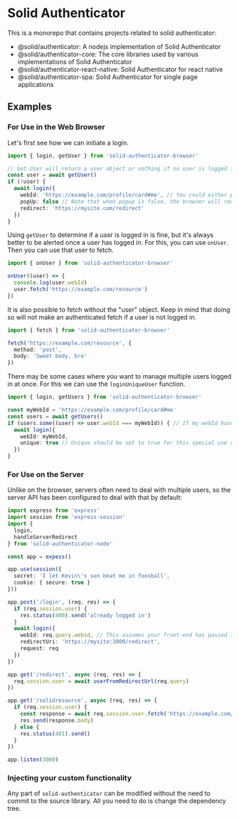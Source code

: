 # Solid Authenticator

This is a monorepo that contains projects related to solid authenticator:

 - @solid/authenticator: A nodejs implementation of Solid Authenticator
 - @solid/authenticator-core: The core libraries used by various implementations of Solid Authenticator
 - @solid/authenticator-react-native: Solid Authenticator for react native
 - @solid/authenticator-spa: Solid Authenticator for single page applications

## Examples

### For Use in the Web Browser

Let's first see how we can initiate a login.

```typescript
import { login, getUser } from 'solid-authenticator-browser'

// Get User will return a user object or nothing if no user is logged in
const user = await getUser()
if (!user) {
  await login({
    webId: 'https://example.com/profile/card#me', // You could either provide a "webId" field or an "issuer" field if you know what your user's OIDC issuer is. If none are provided, a pop-up will ask the user to provide one.
    popUp: false // Note that when popup is false, the browser will redirect the current page thus topping the flow of this (default is false)
    redirect: 'https://mysite.com/redirect'
  })
}
```

Using `getUser` to determine if a user is logged in is fine, but it's always better to be alerted once a user has logged in. For this, you can use `onUser`. Then you can use that user to fetch.

```typescript
import { onUser } from 'solid-authenticator-browser'

onUser((user) => {
  console.log(user.webId)
  user.fetch('https://example.com/resource')
})
```

It is also possible to fetch without the "user" object. Keep in mind that doing so will not make an authenticated fetch if a user is not logged in.

```typescript
import { fetch } from 'solid-authenticator-browser'

fetch('https://example.com/resource', {
  method: 'post',
  body: 'Sweet body, bro'
})
```

There may be some cases where you want to manage multiple users logged in at once. For this we can use the `loginUniqueUser` function.

```typescript
import { login, getUsers } from 'solid-authenticator-browser'

const myWebId = 'https://example.com/profile/card#me'
const users = await getUsers()
if (users.some((user) => user.webId === myWebId)) { // If my webId hasn't been logged in yet
  await login({
    webId: myWebId,
    unique: true // Unique should be set to true for this special use case. Keep in mind that users logged in using the "unique" field can only use the fetch function in their own User object and cannot use the global "fetch" function
  })
}
```

### For Use on the Server

Unlike on the browser, servers often need to deal with multiple users, so the server API has been configured to deal with that by default:

```typescript
import express from 'express'
import session from 'express-session'
import {
  login,
  handleServerRedirect
} from 'solid-authenticator-node'

const app = expess()

app.use(session({
  secret: 'I let Kevin\'s son beat me in foosball',
  cookie: { secure: true }
}))

app.post('/login', (req, res) => {
  if (req.session.user) {
    res.status(400).send('already logged in')
  }
  await login({ 
    webId: req.query.webid, // This assumes your front-end has passed the webId into the url query
    redirectUri: 'https://mysite:3000/redirect',
    request: req
  })
})

app.get('/redirect', async (req, res) => {
  req.session.user = await userFromRedirectUrl(req.query)
})

app.get('/solidresource', async (req, res) => {
  if (req.session.user) {
    const response = await req.session.user.fetch('https://example.com/resource')
    res.send(response.body)
  } else {
    res.status(401).send()
  }
})

app.listen(3000)
```

### Injecting your custom functionality

Any part of `solid-authenticator` can be modified without the need to commit to the source library. All you need to do is change the dependency tree.

